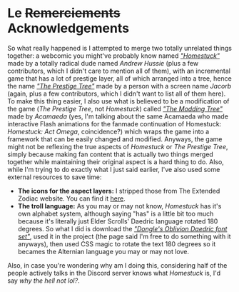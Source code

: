 # Le ~~Remerciements~~ Acknowledgements
So what really happened is I attempted to merge two totally unrelated things together: a webcomic you might've probably know named _["Homestuck"](http://homestuck.com)_ made by a totally radical dude named _Andrew Hussie_ (plus a few contributors, which I didn't care to mention all of them), with an incremental game that has a lot of prestige layer, all of which arranged into a tree, hence the name _["The Prestige Tree"](https://jacorb90.github.io/Prestige-Tree)_ made by a person with a screen name _Jacorb_ (again, plus a few contributors, which I didn't want to list all of them here). To make this thing easier, I also use what is believed to be a modification of the game (_The Prestige Tree_, not _Homestuck_) called _["The Modding Tree"](https://github.com/Acamaeda/The-Modding-Tree)_ made by _Acamaeda_ (yes, I'm talking about the same Acamaeda who made interactive Flash animations for the fanmade continuation of Homestuck: _Homestuck: Act Omega_, coincidence?) which wraps the game into a framework that can be easily changed and modified. Anyways, the game might not be reflexing the true aspects of _Homestuck_ or _The Prestige Tree_, simply because making fan content that is actually two things merged together while maintaining their original aspect is a hard thing to do. Also, while I'm trying to do exactly what I just said earlier, I've also used some external resources to save time:

- **The icons for the aspect layers:** I stripped those from The Extended Zodiac website. You can find it [here](http://hs.hiveswap.com/ezodiac/aboutaspects.php).
- **The troll language:** As you may or may not know, _Homestuck_ has it's own alphabet system, although saying "has" is a little bit too much because it's literally just Elder Scrolls' Daedric language rotated 180 degrees. So what I did is download the _["Dongle's Oblivion Daedric font set"](http://en.uesp.net/wiki/File:Obliviontt.zip)_, used it in the project (the page said I'm free to do something with it anyways), then used CSS magic to rotate the text 180 degrees so it becames the Alternian language you may or may not love.

Also, in case you're wondering why am I doing this, considering half of the people actively talks in the Discord server knows what _Homestuck_ is, I'd say _why the hell not lol?_.
